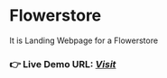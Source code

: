 # Flowerstore
It is Landing Webpage for a Flowerstore 
### **👉 Live Demo URL:** <a href="https://shreyash00007.github.io/Flowerstore/">***Visit***</a>
